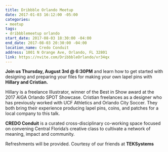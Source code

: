 ```yaml
---
title: Dribbble Orlando Meetup
date: 2017-01-03 16:12:00 -05:00
categories:
- meetup
tags:
- dribbblemeetup orlando
start_date: 2017-08-03 18:30:00 -04:00
end_date: 2017-08-03 20:30:00 -04:00
location_name: Credo Conduit
address: 1001 N Orange Ave, Orlando, FL 32801
link: https://nvite.com/DribbbleOrlando/vr34qx
---
```


**Join us Thursday, August 3rd @ 6:30PM** and learn how to get started with designing and preparing your files for making your own lapel pins with **Hillary and Cristian.** 

Hillary is a freelance Illustrator, winner of the Best in Show award at the 2017 AIGA Orlando SPOT Showcase. Cristian freelances as a designer who has previously worked with UCF Athletics and Orlando City Soccer. They both bring their experience producing lapel pins, coins, and patches for a local company to this talk.

**CREDO Conduit** is a curated cross-disciplinary co-working space focused on convening Central Florida’s creative class to cultivate a network of meaning, impact and community.

Refreshments will be provided. Courtesy of our friends at **TEKSystems**